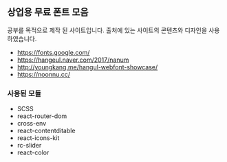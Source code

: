 ## 상업용 무료 폰트 모음

공부를 목적으로 제작 된 사이트입니다.
출처에 있는 사이트의 콘텐츠와 디자인을 사용하였습니다.

- https://fonts.google.com/
- https://hangeul.naver.com/2017/nanum
- http://youngkang.me/hangul-webfont-showcase/
- https://noonnu.cc/

### 사용된 모듈

- SCSS
- react-router-dom
- cross-env
- react-contentditable
- react-icons-kit
- rc-slider
- react-color
